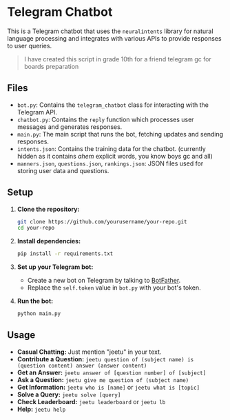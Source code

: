 # Telegram Chatbot

This is a Telegram chatbot that uses the `neuralintents` library for natural language processing and integrates with various APIs to provide responses to user queries.
> I have created this script in grade 10th for a friend telegram gc for boards preparation
## Files

- `bot.py`: Contains the `telegram_chatbot` class for interacting with the Telegram API.
- `chatbot.py`: Contains the `reply` function which processes user messages and generates responses.
- `main.py`: The main script that runs the bot, fetching updates and sending responses.
- `intents.json`: Contains the training data for the chatbot. (currently hidden as it contains *ahem* explicit words, you know boys gc and all)
- `manners.json`, `questions.json`, `rankings.json`: JSON files used for storing user data and questions.

## Setup

1. **Clone the repository:**
   ```bash
   git clone https://github.com/yourusername/your-repo.git
   cd your-repo
   ```

2. **Install dependencies:**
   ```bash
   pip install -r requirements.txt
   ```

3. **Set up your Telegram bot:**
   - Create a new bot on Telegram by talking to [BotFather](https://core.telegram.org/bots#botfather).
   - Replace the `self.token` value in `bot.py` with your bot's token.

4. **Run the bot:**
   ```bash
   python main.py
   ```

## Usage

- **Casual Chatting:** Just mention "jeetu" in your text.
- **Contribute a Question:** `jeetu question of (subject name) is (question content) answer (answer content)`
- **Get an Answer:** `jeetu answer of [question number] of [subject]`
- **Ask a Question:** `jeetu give me question of (subject name)`
- **Get Information:** `jeetu who is [name]` or `jeetu what is [topic]`
- **Solve a Query:** `jeetu solve [query]`
- **Check Leaderboard:** `jeetu leaderboard` or `jeetu lb`
- **Help:** `jeetu help`

